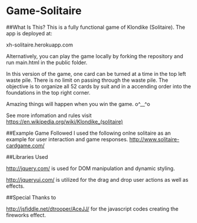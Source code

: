# Game-Solitaire

##What Is This?
This is a fully functional game of Klondike (Solitaire). The app is deployed at:

xh-solitaire.herokuapp.com

Alternatively, you can play the game locally by forking the repository and run main.html in the public folder.

In this version of the game, one card can be turned at a time in the top left waste pile.  There is no limit on passing through the waste pile. The objective is to organize all 52 cards by suit and in a accending order into the foundations in the top right corner.

Amazing things will happen when you win the game. o^__^o

See more infomation and rules visit https://en.wikipedia.org/wiki/Klondike_(solitaire)

##Example Game Followed
I used the following onlne solitaire as an example for user interaction and game responses.
http://www.solitaire-cardgame.com/

##Libraries Used

http://jquery.com/ is used for DOM manipulation and dynamic styling.

http://jqueryui.com/ is utilized for the drag and drop user actions as well as  effects.

##Special Thanks to

http://jsfiddle.net/dtrooper/AceJJ/
for the javascript codes creating the fireworks effect.
